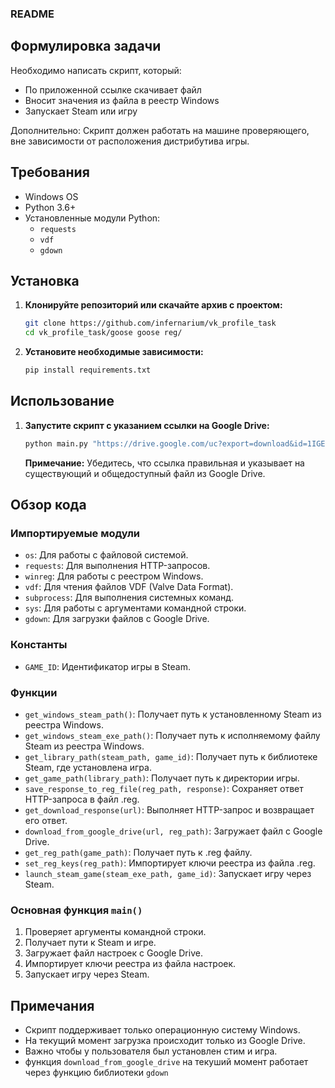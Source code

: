 ### README

## Формулировка задачи

Необходимо написать скрипт, который:

- По приложенной ссылке скачивает файл
- Вносит значения из файла в реестр Windows
- Запускает Steam или игру

Дополнительно: Скрипт должен работать на машине проверяющего, вне зависимости от расположения дистрибутива игры.

## Требования

- Windows OS
- Python 3.6+
- Установленные модули Python:
  - `requests`
  - `vdf`
  - `gdown`

## Установка

1. **Клонируйте репозиторий или скачайте архив с проектом:**

   ```bash
   git clone https://github.com/infernarium/vk_profile_task
   cd vk_profile_task/goose goose reg/
   ```

2. **Установите необходимые зависимости:**

   ```bash
   pip install requirements.txt
   ```

## Использование

1. **Запустите скрипт с указанием ссылки на Google Drive:**

   ```bash
   python main.py "https://drive.google.com/uc?export=download&id=1IGENwFzLm8bBEboISadYSNEdxbnjz1fH"
   ```

   **Примечание:** Убедитесь, что ссылка правильная и указывает на существующий и общедоступный файл из Google Drive.

## Обзор кода

### Импортируемые модули

- `os`: Для работы с файловой системой.
- `requests`: Для выполнения HTTP-запросов.
- `winreg`: Для работы с реестром Windows.
- `vdf`: Для чтения файлов VDF (Valve Data Format).
- `subprocess`: Для выполнения системных команд.
- `sys`: Для работы с аргументами командной строки.
- `gdown`: Для загрузки файлов с Google Drive.

### Константы

- `GAME_ID`: Идентификатор игры в Steam.

### Функции

- `get_windows_steam_path()`: Получает путь к установленному Steam из реестра Windows.
- `get_windows_steam_exe_path()`: Получает путь к исполняемому файлу Steam из реестра Windows.
- `get_library_path(steam_path, game_id)`: Получает путь к библиотеке Steam, где установлена игра.
- `get_game_path(library_path)`: Получает путь к директории игры.
- `save_response_to_reg_file(reg_path, response)`: Сохраняет ответ HTTP-запроса в файл .reg.
- `get_download_response(url)`: Выполняет HTTP-запрос и возвращает его ответ.
- `download_from_google_drive(url, reg_path)`: Загружает файл с Google Drive.
- `get_reg_path(game_path)`: Получает путь к .reg файлу.
- `set_reg_keys(reg_path)`: Импортирует ключи реестра из файла .reg.
- `launch_steam_game(steam_exe_path, game_id)`: Запускает игру через Steam.

### Основная функция `main()`

1. Проверяет аргументы командной строки.
2. Получает пути к Steam и игре.
3. Загружает файл настроек с Google Drive.
4. Импортирует ключи реестра из файла настроек.
5. Запускает игру через Steam.

## Примечания

- Скрипт поддерживает только операционную систему Windows.
- На текущий момент загрузка происходит только из Google Drive.
- Важно чтобы у пользователя был установлен стим и игра.
- функция `download_from_google_drive` на текуший момент работает через функцию библиотеки `gdown`
